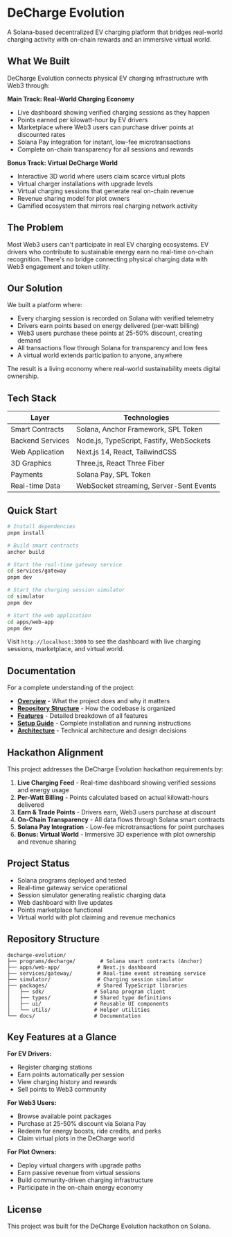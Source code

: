 # DeCharge Evolution

A Solana-based decentralized EV charging platform that bridges real-world charging activity with on-chain rewards and an immersive virtual world.

## What We Built

DeCharge Evolution connects physical EV charging infrastructure with Web3 through:

**Main Track: Real-World Charging Economy**
- Live dashboard showing verified charging sessions as they happen
- Points earned per kilowatt-hour by EV drivers
- Marketplace where Web3 users can purchase driver points at discounted rates
- Solana Pay integration for instant, low-fee microtransactions
- Complete on-chain transparency for all sessions and rewards

**Bonus Track: Virtual DeCharge World**
- Interactive 3D world where users claim scarce virtual plots
- Virtual charger installations with upgrade levels
- Virtual charging sessions that generate real on-chain revenue
- Revenue sharing model for plot owners
- Gamified ecosystem that mirrors real charging network activity

## The Problem

Most Web3 users can't participate in real EV charging ecosystems. EV drivers who contribute to sustainable energy earn no real-time on-chain recognition. There's no bridge connecting physical charging data with Web3 engagement and token utility.

## Our Solution

We built a platform where:
- Every charging session is recorded on Solana with verified telemetry
- Drivers earn points based on energy delivered (per-watt billing)
- Web3 users purchase these points at 25-50% discount, creating demand
- All transactions flow through Solana for transparency and low fees
- A virtual world extends participation to anyone, anywhere

The result is a living economy where real-world sustainability meets digital ownership.

## Tech Stack

| Layer | Technologies |
|-------|-------------|
| Smart Contracts | Solana, Anchor Framework, SPL Token |
| Backend Services | Node.js, TypeScript, Fastify, WebSockets |
| Web Application | Next.js 14, React, TailwindCSS |
| 3D Graphics | Three.js, React Three Fiber |
| Payments | Solana Pay, SPL Token |
| Real-time Data | WebSocket streaming, Server-Sent Events |

## Quick Start

```bash
# Install dependencies
pnpm install

# Build smart contracts
anchor build

# Start the real-time gateway service
cd services/gateway
pnpm dev

# Start the charging session simulator
cd simulator
pnpm dev

# Start the web application
cd apps/web-app
pnpm dev
```

Visit `http://localhost:3000` to see the dashboard with live charging sessions, marketplace, and virtual world.

## Documentation

For a complete understanding of the project:

- **[Overview](docs/OVERVIEW.md)** - What the project does and why it matters
- **[Repository Structure](docs/REPOSITORY.md)** - How the codebase is organized
- **[Features](docs/FEATURES.md)** - Detailed breakdown of all features
- **[Setup Guide](docs/SETUP.md)** - Complete installation and running instructions
- **[Architecture](docs/architecture.md)** - Technical architecture and design decisions

## Hackathon Alignment

This project addresses the DeCharge Evolution hackathon requirements by:

1. **Live Charging Feed** - Real-time dashboard showing verified sessions and energy usage
2. **Per-Watt Billing** - Points calculated based on actual kilowatt-hours delivered
3. **Earn & Trade Points** - Drivers earn, Web3 users purchase at discount
4. **On-Chain Transparency** - All data flows through Solana smart contracts
5. **Solana Pay Integration** - Low-fee microtransactions for point purchases
6. **Bonus: Virtual World** - Immersive 3D experience with plot ownership and revenue sharing

## Project Status

- Solana programs deployed and tested
- Real-time gateway service operational
- Session simulator generating realistic charging data
- Web dashboard with live updates
- Points marketplace functional
- Virtual world with plot claiming and revenue mechanics

## Repository Structure

```
decharge-evolution/
├── programs/decharge/        # Solana smart contracts (Anchor)
├── apps/web-app/            # Next.js dashboard
├── services/gateway/        # Real-time event streaming service
├── simulator/               # Charging session simulator
├── packages/                # Shared TypeScript libraries
│   ├── sdk/                # Solana program client
│   ├── types/              # Shared type definitions
│   ├── ui/                 # Reusable UI components
│   └── utils/              # Helper utilities
└── docs/                   # Documentation
```

## Key Features at a Glance

**For EV Drivers:**
- Register charging stations
- Earn points automatically per session
- View charging history and rewards
- Sell points to Web3 community

**For Web3 Users:**
- Browse available point packages
- Purchase at 25-50% discount via Solana Pay
- Redeem for energy boosts, ride credits, and perks
- Claim virtual plots in the DeCharge world

**For Plot Owners:**
- Deploy virtual chargers with upgrade paths
- Earn passive revenue from virtual sessions
- Build community-driven charging infrastructure
- Participate in the on-chain energy economy

## License

This project was built for the DeCharge Evolution hackathon on Solana.

